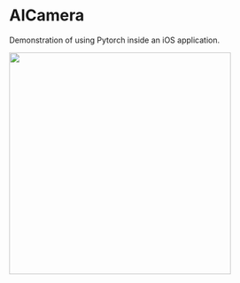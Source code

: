 # AICamera
Demonstration of using Pytorch inside an iOS application.

<img src="./aicamera.gif" width="400">

